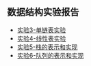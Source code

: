 ## 数据结构实验报告

* [实验3-单链表实验](https://github.com/xiaoeflyye/datastructure/blob/master/%E5%AE%9E%E9%AA%8C3-%E5%8D%95%E9%93%BE%E8%A1%A8%E5%AE%9E%E9%AA%8C.md)
* [实验4-线性表实验](https://github.com/xiaoeflyye/datastructure/blob/master/%E5%AE%9E%E9%AA%8C4-%E7%BA%BF%E6%80%A7%E8%A1%A8%E5%AE%9E%E9%AA%8C.md)
* [实验5-栈的表示和实现](https://github.com/xiaoeflyye/datastructure/blob/master/%E5%AE%9E%E9%AA%8C5-%E6%A0%88%E7%9A%84%E8%A1%A8%E7%A4%BA%E5%92%8C%E5%AE%9E%E7%8E%B0.md)
* [实验6-队列的表示和实现](https://github.com/xiaoeflyye/datastructure/blob/master/%E5%AE%9E%E9%AA%8C6-%E9%98%9F%E5%88%97%E7%9A%84%E8%A1%A8%E7%A4%BA%E5%92%8C%E5%AE%9E%E7%8E%B0.md)
